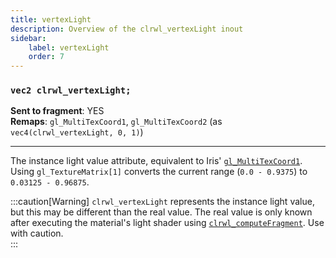 ```yaml
---
title: vertexLight
description: Overview of the clrwl_vertexLight inout
sidebar:
    label: vertexLight
    order: 7
---
```


### `vec2 clrwl_vertexLight;`  

**Sent to fragment**: YES  
**Remaps**: `gl_MultiTexCoord1`, `gl_MultiTexCoord2` (as `vec4(clrwl_vertexLight, 0, 1)`)  

---

The instance light value attribute, equivalent to Iris' [`gl_MultiTexCoord1`](https://shaders.properties/current/reference/attributes/vauv2/). Using `gl_TextureMatrix[1]` converts the current range (`0.0 - 0.9375`) to `0.03125 - 0.96875`.

:::caution[Warning]
`clrwl_vertexLight` represents the instance light value, but this may be different than the real value. The real value is only known after executing the material's light shader using [`clrwl_computeFragment`](/colorwheel/reference/miscellaneous/computeFragment). Use with caution.  
:::

